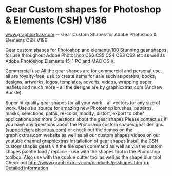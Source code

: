 # Gear Custom shapes for Photoshop & Elements (CSH) V186
www.graphicxtras.com -- Gear Custom Shapes for Adobe Photoshop & Elements CSH V186

Gear custom shapes for Photoshop and elements
100 Stunning gear shapes for use throughout Adobe Photoshop CS6 CS5 CS4 CS3 CS2 etc as well as Adobe Photoshop Elements 15-1 PC and MAC OS X.


Commercial use
All the gear shapes are for commercial and personal use, all are royalty-free, use to create items for sale such as posters, books, designs, artworks, logos, templates, adverts, videos, wrapping paper, leaflets and much more - all the designs are by graphicxtras.com (Andrew Buckle).


Super hi-quality gear shapes for all your work - all vectors for any size of work. Use as a source for amazing new Photoshop brushes, patterns, masks, selections, paths, re-color, modify, distort, export to other applications and more
Questions about the gear shapes
Please contact us if you have any questions about the Photoshop custom shapes gear designs (support@graphicxtras.com) or check out the demos on the graphicxtras.com website as well as all our custom shapes videos on our youtube channel graphicxtras
Installation of gear shapes
Install the CSH custom shapes gears via the file open command as well as via the custom shapes palette load / replace - use with the shapes tool in the Photoshop toolbox. Also use with the cookie cutter tool as well as the shape blur tool
Check out http://www.graphicxtras.com/products/psshapes.htm
[>> Detailed information](https://secure.shareit.com/shareit/product.html?productid=300548310&affiliateid=200057808)